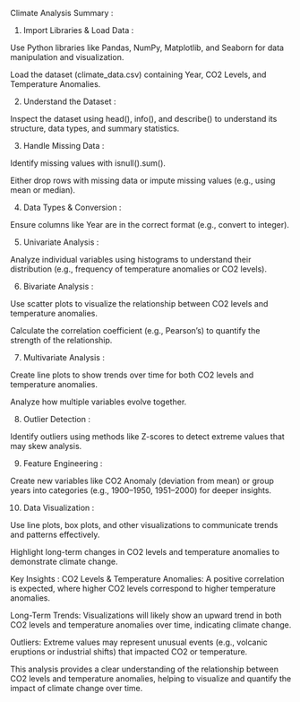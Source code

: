 Climate Analysis Summary :
1. Import Libraries & Load Data :

Use Python libraries like Pandas, NumPy, Matplotlib, and Seaborn for data manipulation and visualization.

Load the dataset (climate_data.csv) containing Year, CO2 Levels, and Temperature Anomalies.

2. Understand the Dataset :

Inspect the dataset using head(), info(), and describe() to understand its structure, data types, and summary statistics.

3. Handle Missing Data :

Identify missing values with isnull().sum().

Either drop rows with missing data or impute missing values (e.g., using mean or median).

4. Data Types & Conversion :

Ensure columns like Year are in the correct format (e.g., convert to integer).

5. Univariate Analysis :

Analyze individual variables using histograms to understand their distribution (e.g., frequency of temperature anomalies or CO2 levels).

6. Bivariate Analysis :

Use scatter plots to visualize the relationship between CO2 levels and temperature anomalies.

Calculate the correlation coefficient (e.g., Pearson’s) to quantify the strength of the relationship.

7. Multivariate Analysis :

Create line plots to show trends over time for both CO2 levels and temperature anomalies.

Analyze how multiple variables evolve together.

8. Outlier Detection :

Identify outliers using methods like Z-scores to detect extreme values that may skew analysis.

9. Feature Engineering :

Create new variables like CO2 Anomaly (deviation from mean) or group years into categories (e.g., 1900–1950, 1951–2000) for deeper insights.

10. Data Visualization :

Use line plots, box plots, and other visualizations to communicate trends and patterns effectively.

Highlight long-term changes in CO2 levels and temperature anomalies to demonstrate climate change.

Key Insights :
CO2 Levels & Temperature Anomalies: A positive correlation is expected, where higher CO2 levels correspond to higher temperature anomalies.

Long-Term Trends: Visualizations will likely show an upward trend in both CO2 levels and temperature anomalies over time, indicating climate change.

Outliers: Extreme values may represent unusual events (e.g., volcanic eruptions or industrial shifts) that impacted CO2 or temperature.

This analysis provides a clear understanding of the relationship between CO2 levels and temperature anomalies, helping to visualize and quantify the impact of climate change over time.
